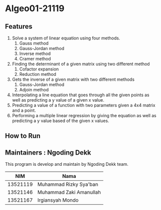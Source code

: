 # Algeo01-21119
## Features
1. Solve a system of linear equation using four methods.
   1. Gauss method
   2. Gauss-Jordan method
   3. Inverse method
   4. Cramer method
2. Finding the determinant of a given matrix using two different method
   1. Cofactor expansion
   2. Reduction method
3. Gets the inverse of a given matrix with two different methods
   1. Gauss-Jordan method
   2. Adjoin method
4. Interpolating a line equation that goes through all the given points as well as predicting a y value of a given x value.
5. Predicting a value of a function with two parameters given a 4x4 matrix and a point.
6. Performing a multiple linear regression by giving the equation as well as predicting a y value based of the given x values.
## How to Run
## Maintainers : Ngoding Dekk
This program is develop and maintain by Ngoding Dekk team.

| NIM      | Nama                    |
|----------|-------------------------|
| 13521119 | Muhammad Rizky Sya'ban  |
| 13521146 | Muhammad Zaki Amanullah |
| 13521167 | Irgiansyah Mondo        |
